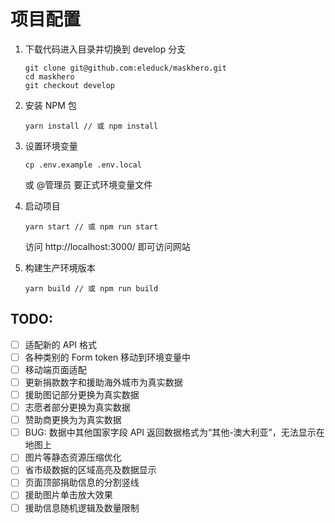 # 项目配置

1. 下载代码进入目录并切换到 develop 分支

   ```shell
   git clone git@github.com:eleduck/maskhero.git
   cd maskhero
   git checkout develop
   ```

2. 安装 NPM 包

   ```shell
   yarn install // 或 npm install
   ```

3. 设置环境变量

   ```shell
   cp .env.example .env.local
   ```

   或 @管理员 要正式环境变量文件

4. 启动项目

   ```
   yarn start // 或 npm run start
   ```

   访问 http://localhost:3000/ 即可访问网站

5. 构建生产环境版本

   ```
   yarn build // 或 npm run build
   ```

## TODO:

- [ ] 适配新的 API 格式
- [ ] 各种类别的 Form token 移动到环境变量中
- [ ] 移动端页面适配
- [ ] 更新捐款数字和援助海外城市为真实数据
- [ ] 援助图记部分更换为真实数据
- [ ] 志愿者部分更换为真实数据
- [ ] 赞助商更换为为真实数据
- [ ] BUG: 数据中其他国家字段 API 返回数据格式为“其他-澳大利亚”，无法显示在地图上
- [ ] 图片等静态资源压缩优化
- [ ] 省市级数据的区域高亮及数据显示
- [ ] 页面顶部捐助信息的分割竖线
- [ ] 援助图片单击放大效果
- [ ] 援助信息随机逻辑及数量限制
